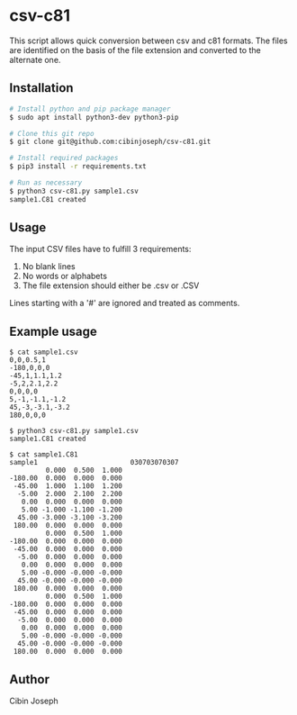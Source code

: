 # csv-c81
This script allows quick conversion between csv and c81 formats. The files are identified on the basis of the file extension 
and converted to the alternate one.


## Installation
```bash
# Install python and pip package manager
$ sudo apt install python3-dev python3-pip

# Clone this git repo
$ git clone git@github.com:cibinjoseph/csv-c81.git

# Install required packages
$ pip3 install -r requirements.txt

# Run as necessary
$ python3 csv-c81.py sample1.csv
sample1.C81 created
```

## Usage
The input CSV files have to fulfill 3 requirements:
1. No blank lines
2. No words or alphabets
3. The file extension should either be .csv or .CSV

Lines starting with a '#' are ignored and treated as comments.

## Example usage
```
$ cat sample1.csv
0,0,0.5,1
-180,0,0,0
-45,1,1.1,1.2
-5,2,2.1,2.2
0,0,0,0
5,-1,-1.1,-1.2
45,-3,-3.1,-3.2
180,0,0,0

$ python3 csv-c81.py sample1.csv
sample1.C81 created

$ cat sample1.C81
sample1                       030703070307
         0.000  0.500  1.000
-180.00  0.000  0.000  0.000
 -45.00  1.000  1.100  1.200
  -5.00  2.000  2.100  2.200
   0.00  0.000  0.000  0.000
   5.00 -1.000 -1.100 -1.200
  45.00 -3.000 -3.100 -3.200
 180.00  0.000  0.000  0.000
         0.000  0.500  1.000
-180.00  0.000  0.000  0.000
 -45.00  0.000  0.000  0.000
  -5.00  0.000  0.000  0.000
   0.00  0.000  0.000  0.000
   5.00 -0.000 -0.000 -0.000
  45.00 -0.000 -0.000 -0.000
 180.00  0.000  0.000  0.000
         0.000  0.500  1.000
-180.00  0.000  0.000  0.000
 -45.00  0.000  0.000  0.000
  -5.00  0.000  0.000  0.000
   0.00  0.000  0.000  0.000
   5.00 -0.000 -0.000 -0.000
  45.00 -0.000 -0.000 -0.000
 180.00  0.000  0.000  0.000
```

## Author
Cibin Joseph
